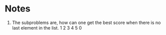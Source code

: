# Notes
1. The subproblems are, how can one get the best score when there is no last element in the list.
1 2 3 4 5 0